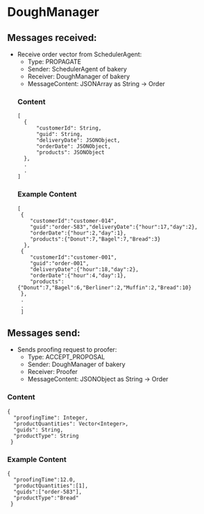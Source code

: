 # DoughManager
## Messages received:
* Receive order vector from SchedulerAgent:
  * Type: PROPAGATE
  * Sender: SchedulerAgent of bakery
  * Receiver: DoughManager of bakery
  * MessageContent: JSONArray as String -> Order
  ### Content
  ```
  [
    {
        "customerId": String,
        "guid": String,
        "deliveryDate": JSONObject,
        "orderDate": JSONObject,
        "products": JSONObject
    },
    .
    .
  ]
  ```
  ### Example Content
  ```
  [
   {
      "customerId":"customer-014",
      "guid":"order-583","deliveryDate":{"hour":17,"day":2},
      "orderDate":{"hour":2,"day":1},
      "products":{"Donut":7,"Bagel":7,"Bread":3}
    },
   {
      "customerId":"customer-001",
      "guid":"order-001",
      "deliveryDate":{"hour":18,"day":2},
      "orderDate":{"hour":4,"day":1},
      "products":{"Donut":7,"Bagel":6,"Berliner":2,"Muffin":2,"Bread":10}
   },
   .
   .
   ]
  ```

## Messages send:
* Sends proofing request to proofer:
    * Type: ACCEPT_PROPOSAL
    * Sender: DoughManager of bakery
    * Receiver: Proofer
    * MessageContent: JSONObject as String -> Order
### Content
```
{
  "proofingTime": Integer,
  "productQuantities": Vector<Integer>,
  "guids": String,
  "productType": String
 }
```

### Example Content
```
{
  "proofingTime":12.0,
  "productQuantities":[1],
  "guids":["order-583"],
  "productType":"Bread"
 }
```